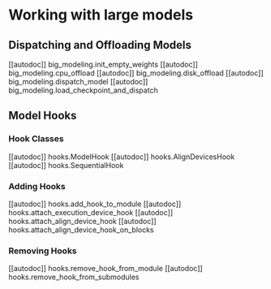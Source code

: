 <!--Copyright 2021 The HuggingFace Team. All rights reserved.

Licensed under the Apache License, Version 2.0 (the "License"); you may not use this file except in compliance with
the License. You may obtain a copy of the License at

http://www.apache.org/licenses/LICENSE-2.0

Unless required by applicable law or agreed to in writing, software distributed under the License is distributed on
an "AS IS" BASIS, WITHOUT WARRANTIES OR CONDITIONS OF ANY KIND, either express or implied. See the License for the
specific language governing permissions and limitations under the License.

⚠️ Note that this file is in Markdown but contain specific syntax for our doc-builder (similar to MDX) that may not be
rendered properly in your Markdown viewer.
-->

# Working with large models

## Dispatching and Offloading Models

[[autodoc]] big_modeling.init_empty_weights
[[autodoc]] big_modeling.cpu_offload
[[autodoc]] big_modeling.disk_offload
[[autodoc]] big_modeling.dispatch_model
[[autodoc]] big_modeling.load_checkpoint_and_dispatch

## Model Hooks

### Hook Classes

[[autodoc]] hooks.ModelHook
[[autodoc]] hooks.AlignDevicesHook
[[autodoc]] hooks.SequentialHook

### Adding Hooks

[[autodoc]] hooks.add_hook_to_module
[[autodoc]] hooks.attach_execution_device_hook
[[autodoc]] hooks.attach_align_device_hook
[[autodoc]] hooks.attach_align_device_hook_on_blocks

### Removing Hooks

[[autodoc]] hooks.remove_hook_from_module
[[autodoc]] hooks.remove_hook_from_submodules
